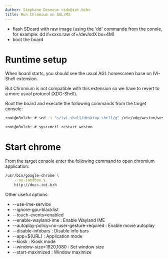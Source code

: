 ```yaml
---
Author: Stephane Desneux <sdx@iot.bzh>
title: Run Chromium on AGL/M3
---
```


* flash SDcard with raw image (using the 'dd' commande from the conole, for example: dd if=xxxx.raw of=/dev/sdX bs=4M)
* boot the board

# Runtime setup

When board starts, you should see the usual AGL homescreen base on IVI-Shell extension.

But Chromium is not compatible with this extension so we have to revert to a more usual protocol (XDG-Shell).

Boot the board and execute the following commands from the target console:

```bash
root@m3ulcb:~# sed -i "s/ivi-shell/desktop-shell/g" /etc/xdg/weston/weston.ini

root@m3ulcb:~# systemctl restart weston
```

# Start chrome

From the target console enter the following command to open chromium application:

```bash
/usr/bin/google-chrome \
	--no-sandbox \
	http://docs.iot.bzh
```

Other useful options:

* --use-ime-service 
* --ignore-gpu-blacklist
* --touch-events=enabled
* --enable-wayland-ime : Enable Wayland IME
* --autoplay-policy=no-user-gesture-required : Enable movie autoplay
* --disable-infobars : Disable info bars
* --app=${URL} : Application mode
* --kiosk : Kiosk mode
* --window-size=1920,1080 : Set window size
* --start-maximized : Window maximize
